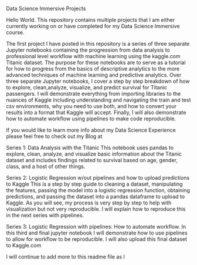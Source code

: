 Data Science Immersive Projects

Hello World. This repository contains multiple projects that I am either currently working on or have completed for my Data Science Immersive course.

The first project I have posted in this repository is a series of three separate Jupyter notebooks containing the progression from data analysis to professional level workflow with machine learning using the kaggle.com Titanic dataset. The purpose for these notebooks are to serve as a tutorial for how to progress from the basics of descriptive analytics to the more advanced techniques of machine learning and predictive analytics. Over three separate Jupyter notebooks, I cover a step by step breakdown of how to explore, clean,analyze, visualize, and predict survival for Titanic passengers. I will demonstrate everything from importing libraries to the nuances of Kaggle including understanding and navigating the train and test csv environments, why you need to use both, and how to convert your results into a format that Kaggle will accept. Finally, I will also demonstrate how to automate workflow using pipelines to make code reproducible. 

If you would like to learn more info about my Data Science Experience please feel free to check out my Blog at 


Series 1: Data Analysis with the Titanic
This notebook uses pandas to explore, clean, analyze, and visualize basic information about the Titanic dataset and includes findings related to survival based on age, gender, class, and a host of other things. 

Series 2: Logistic Regression w/out pipelines and how to upload predictions to Kaggle
This is a step by step guide to cleaning a dataset, manipulating the features, passing the model into a logistic regression function, obtaining predictions, and passing the dataset into a pandas dataframe to upload to Kaggle. As you will see, my process is very step by step to help with visualization but not very reproducible. I will explain how to reproduce this in the next series with pipelines. 

Series 3: Logistic Regression with pipelines: How to automate workflow. 
In this third and final jupyter notebook I will demonstrate how to use pipelines to allow for workflow to be reproducible. I will also upload this final dataset to Kaggle.com


I will continue to add more to this readme file as I 
